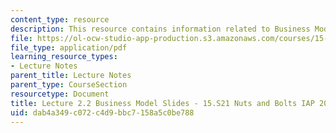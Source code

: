 ```yaml
---
content_type: resource
description: This resource contains information related to Business Model.
file: https://ol-ocw-studio-app-production.s3.amazonaws.com/courses/15-s21-nuts-and-bolts-of-business-plans-january-iap-2014/dab4a349c072c4d9bbc7158a5c0be788_MIT15_S21IAP14_Session2.2.pdf
file_type: application/pdf
learning_resource_types:
- Lecture Notes
parent_title: Lecture Notes
parent_type: CourseSection
resourcetype: Document
title: Lecture 2.2 Business Model Slides - 15.S21 Nuts and Bolts IAP 2014
uid: dab4a349-c072-c4d9-bbc7-158a5c0be788
---
```

